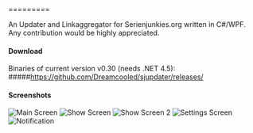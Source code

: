 =========

An Updater and Linkaggregator for Serienjunkies.org written in C#/WPF.
Any contribution would be highly appreciated.



#### Download
Binaries of current version v0.30 (needs .NET 4.5): 
#####https://github.com/Dreamcooled/sjupdater/releases/



#### Screenshots

![Main Screen](http://fs2.directupload.net/images/141222/aistkio4.png)
![Show Screen](http://fs2.directupload.net/images/141222/oq7pq2mv.png)
![Show Screen 2](http://fs2.directupload.net/images/141222/yhzxtrjk.png)
![Settings Screen](http://fs1.directupload.net/images/141222/plp3of5m.png)
![Notification](http://s7.directupload.net/images/140810/wf7jemqk.png)



